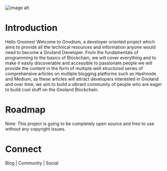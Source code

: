 ![image alt](https://github.com/Danish-Mahboob/Gnodium/blob/43dfc78f5e95ccaa2446c286497de602c81259c3/Banner.jpg)
# Introduction
Hello Gnomes! Welcome to Gnodium, a developer oriented project which aims to provide all the technical resources and information anyone would need to become a Gnoland Developer. From the fundamentals of programming to the basics of Blockchain, we will cover everything and to make it easily discoverable and accessible to passionate people we will provide the content in the form of multiple well structured series of comprehensive articles on multiple blogging platforms such as Hashnode and Medium, as these articles will attract developers interested in Gnoland and over time, we aim to build a vibrant community of people who are eager to build cool stuff on the Gnoland Blockchain.

# Roadmap

Note: This project is going to be completely open source and free to use without any copyright issues.





# Connect
Blog | Community | Social


